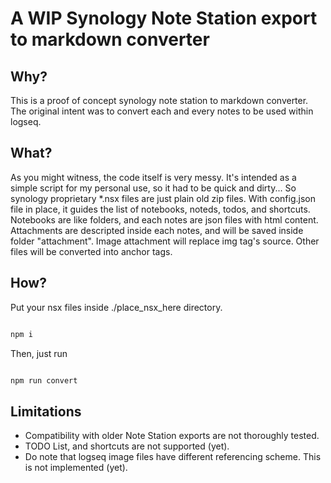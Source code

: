 # A WIP Synology Note Station export to markdown converter

## Why?

This is a proof of concept synology note station to markdown converter. The original intent was to convert each and every notes to be used within logseq.

## What?

As you might witness, the code itself is very messy. 
It's intended as a simple script for my personal use, so it had to be quick and dirty...
So synology proprietary *.nsx files are just plain old zip files. 
With config.json file in place, it guides the list of notebooks, noteds, todos, and shortcuts.
Notebooks are like folders, and each notes are json files with html content.
Attachments are descripted inside each notes, and will be saved inside folder "attachment".
Image attachment will replace img tag's source.
Other files will be converted into anchor tags.

## How?

Put your nsx files inside ./place_nsx_here directory.

```bash

npm i

```

Then, just run 

```bash

npm run convert

```

## Limitations
* Compatibility with older Note Station exports are not thoroughly tested.
* TODO List, and shortcuts are not supported (yet).
* Do note that logseq image files have different referencing scheme. This is not implemented (yet).
